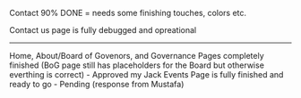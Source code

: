 Contact 90% DONE = needs some finishing touches, colors etc.


Contact us page is fully debugged and opreational 

______________

Home, About/Board of Govenors, and Governance Pages completely finished (BoG page still has placeholders for the Board but otherwise everthing is correct) - Approved my Jack
Events Page is fully finished and ready to go - Pending (response from Mustafa)
